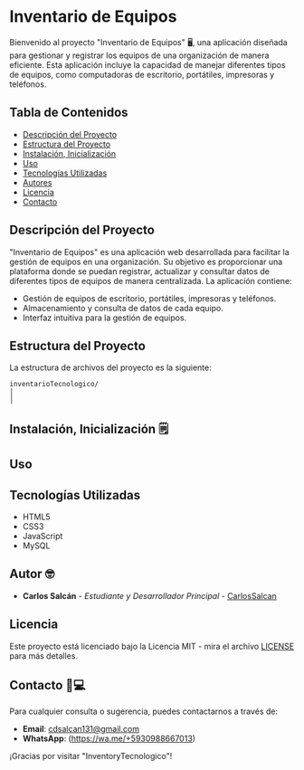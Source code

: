 # Inventario de Equipos

Bienvenido al proyecto "Inventario de Equipos" 🖥️, una aplicación diseñada para gestionar y registrar los equipos de una organización de manera eficiente. Esta aplicación incluye la capacidad de manejar diferentes tipos de equipos, como computadoras de escritorio, portátiles, impresoras y teléfonos.

## Tabla de Contenidos

- [Descripción del Proyecto](#descripción-del-proyecto)
- [Estructura del Proyecto](#estructura-del-proyecto)
- [Instalación, Inicialización](#instalación)
- [Uso](#uso)
- [Tecnologías Utilizadas](#tecnologías-utilizadas)
- [Autores](#autores)
- [Licencia](#licencia)
- [Contacto](#contacto)

## Descripción del Proyecto

"Inventario de Equipos" es una aplicación web desarrollada para facilitar la gestión de equipos en una organización. Su objetivo es proporcionar una plataforma donde se puedan registrar, actualizar y consultar datos de diferentes tipos de equipos de manera centralizada. La aplicación contiene:

- Gestión de equipos de escritorio, portátiles, impresoras y teléfonos.
- Almacenamiento y consulta de datos de cada equipo.
- Interfaz intuitiva para la gestión de equipos.

## Estructura del Proyecto

La estructura de archivos del proyecto es la siguiente:
```plaintext
inventarioTecnologico/
│ 
│ 
```

## Instalación, Inicialización 🗒️

## Uso

## Tecnologías Utilizadas

- HTML5
- CSS3
- JavaScript
- MySQL

## Autor 🤓

- **Carlos Salcán** - *Estudiante y Desarrollador Principal* - [CarlosSalcan](https://github.com/CarlosSalcan)

## Licencia

Este proyecto está licenciado bajo la Licencia MIT - mira el archivo [LICENSE](LICENSE) para más detalles.

## Contacto 📌💻

Para cualquier consulta o sugerencia, puedes contactarnos a través de:

- **Email**: [cdsalcan131@gmail.com](mailto:cdsalcan131@gmail.com)
- **WhatsApp**: (https://wa.me/+5930988667013)

¡Gracias por visitar "InventoryTecnologico"!